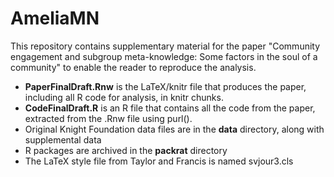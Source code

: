 # AmeliaMN

This repository contains supplementary material for the paper "Community engagement and subgroup meta-knowledge: Some factors in the soul of a community" to enable the reader to reproduce the analysis.

- **PaperFinalDraft.Rnw** is the LaTeX/knitr file that produces the paper, including all R code for analysis, in knitr chunks.
- **CodeFinalDraft.R** is an R file that contains all the code from the paper, extracted from the .Rnw file using purl().
- Original Knight Foundation data files are in the **data** directory, along with supplemental data
- R packages are archived in the **packrat** directory
- The LaTeX style file from Taylor and Francis is named svjour3.cls
